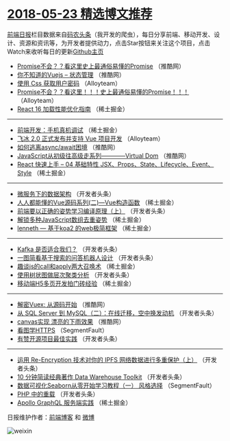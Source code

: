 # [2018-05-23 精选博文推荐](http://hao.caibaojian.com/date/2018/05/23)

[前端日报](http://caibaojian.com/c/news)栏目数据来自[码农头条](http://hao.caibaojian.com/)（我开发的爬虫），每日分享前端、移动开发、设计、资源和资讯等，为开发者提供动力，点击Star按钮来关注这个项目，点击Watch来收听每日的更新[Github主页](https://github.com/kujian/frontendDaily)
* [Promise不会？？看这里史上最通俗易懂的Promise](http://hao.caibaojian.com/75261.html) （推酷网）
* [你不知道的Vuejs &#8211; 状态管理](http://hao.caibaojian.com/75262.html) （推酷网）
* [使用 Css 获取用户密码](http://hao.caibaojian.com/75301.html) （Alloyteam）
* [Promise不会？？看这里！！！史上最通俗易懂的Promise！！！](http://hao.caibaojian.com/75303.html) （Alloyteam）
* [React 16 加载性能优化指南](http://hao.caibaojian.com/75188.html) （稀土掘金）

***
* [前端开发：手机真机调试](http://hao.caibaojian.com/75184.html) （稀土掘金）
* [飞冰 2.0 正式发布并支持 Vue 项目开发](http://hao.caibaojian.com/75304.html) （Alloyteam）
* [如何逃离async/await困境](http://hao.caibaojian.com/75263.html) （推酷网）
* [JavaScript从初级往高级走系列————Virtual Dom](http://hao.caibaojian.com/75255.html) （推酷网）
* [React 快速上手 &#8211; 04 基础特性 JSX、Props、State、Lifecycle、Event、Style](http://hao.caibaojian.com/75182.html) （稀土掘金）

***
* [微服务下的数据架构](http://hao.caibaojian.com/75206.html) （开发者头条）
* [人人都能懂的Vue源码系列(二)—Vue构造函数](http://hao.caibaojian.com/75185.html) （稀土掘金）
* [前端要以正确的姿势学习编译原理（上）](http://hao.caibaojian.com/75210.html) （开发者头条）
* [解锁多种JavaScript数组去重姿势](http://hao.caibaojian.com/75180.html) （稀土掘金）
* [lenneth &#8212; 基于koa2 的web极简框架](http://hao.caibaojian.com/75172.html) （稀土掘金）

***
* [Kafka 是否适合我们？](http://hao.caibaojian.com/75215.html) （开发者头条）
* [一图简看基于搜索的问答机器人设计](http://hao.caibaojian.com/75207.html) （开发者头条）
* [趣谈js的call和apply两大召唤术](http://hao.caibaojian.com/75175.html) （稀土掘金）
* [使用树状图做层次聚类分析](http://hao.caibaojian.com/75223.html) （开发者头条）
* [移动端H5多页开发拍门砖经验](http://hao.caibaojian.com/75187.html) （稀土掘金）

***
* [解密Vuex: 从源码开始](http://hao.caibaojian.com/75259.html) （推酷网）
* [从 SQL Server 到 MySQL（二）：在线迁移，空中换发动机](http://hao.caibaojian.com/75211.html) （开发者头条）
* [canvas实现 漂亮的下雨效果](http://hao.caibaojian.com/75260.html) （推酷网）
* [看图学HTTPS](http://hao.caibaojian.com/75168.html) （SegmentFault）
* [有赞开源项目最佳实践](http://hao.caibaojian.com/75203.html) （开发者头条）

***
* [运用 Re-Encryption 技术对你的 IPFS 网络数据进行多重保护（上）](http://hao.caibaojian.com/75225.html) （开发者头条）
* [10 分钟简读经典著作 Data Warehouse Toolkit](http://hao.caibaojian.com/75202.html) （开发者头条）
* [数据可视化Seaborn从零开始学习教程（一） 风格选择](http://hao.caibaojian.com/75169.html) （SegmentFault）
* [PHP 中的重载](http://hao.caibaojian.com/75213.html) （开发者头条）
* [Apollo GraphQL 服务端实践](http://hao.caibaojian.com/75179.html) （稀土掘金）

日报维护作者：[前端博客](http://caibaojian.com/) 和 [微博](http://caibaojian.com/go/weibo)

![weixin](https://user-images.githubusercontent.com/3055447/38468989-651132ac-3b80-11e8-8e6b-15122322a9d7.png)